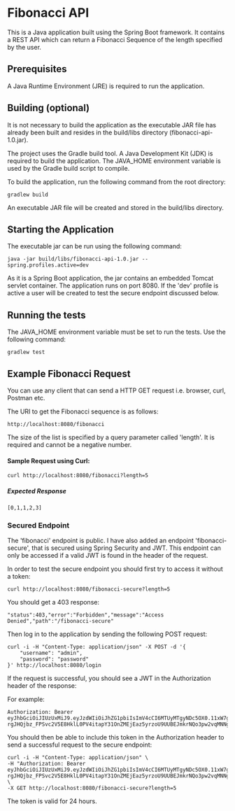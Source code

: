 # Fibonacci API

This is a Java application built using the Spring Boot framework. 
It contains a REST API which can return a Fibonacci Sequence of the length specified by the user.


## Prerequisites
A Java Runtime Environment (JRE) is required to run the application. 


## Building (optional)
It is not necessary to build the application as the executable JAR file has already been built and resides in the
build/libs directory (fibonacci-api-1.0.jar). 

The project uses the Gradle build tool. A Java Development Kit (JDK) is required to build the application. 
The JAVA_HOME environment variable is used by the Gradle build script to compile.

To build the application, run the following command from the root directory:

    gradlew build

An executable JAR file will be created and stored in the build/libs directory.


## Starting the Application

The executable jar can be run using the following command:

    java -jar build/libs/fibonacci-api-1.0.jar --spring.profiles.active=dev

As it is a Spring Boot application, the jar contains an embedded Tomcat servlet container. The application runs on port 8080.
If the 'dev' profile is active a user will be created to test the secure endpoint discussed below.


## Running the tests
The JAVA_HOME environment variable must be set to run the tests. Use the following command:
    
    gradlew test


## Example Fibonacci Request
You can use any client that can send a HTTP GET request i.e. browser, curl, Postman etc.

The URI to get the Fibonacci sequence is as follows:

    http://localhost:8080/fibonacci

The size of the list is specified by a query parameter called 'length'. It is required and cannot be a negative number.

#### Sample Request using Curl:

    curl http://localhost:8080/fibonacci?length=5

##### Expected Response

    [0,1,1,2,3]

### Secured Endpoint
The 'fibonacci' endpoint is public. I have also added an endpoint 'fibonacci-secure', that is secured using Spring Security and 
JWT. This endpoint can only be accessed if a valid JWT is found in the header of the request.

In order to test the secure endpoint you should first try to access it without a token:

    curl http://localhost:8080/fibonacci-secure?length=5

You should get a 403 response:

    "status":403,"error":"Forbidden","message":"Access Denied","path":"/fibonacci-secure"

Then log in to the application by sending the following POST request:

    curl -i -H "Content-Type: application/json" -X POST -d '{
        "username": "admin",
        "password": "password"
    }' http://localhost:8080/login

If the request is successful, you should see a JWT in the Authorization header of the response:

For example:

    Authorization: Bearer eyJhbGciOiJIUzUxMiJ9.eyJzdWIiOiJhZG1pbiIsImV4cCI6MTUyMTgyNDc5OX0.11xW7gvlCRmZ1O-rgJHQjbz_FPSvc2V5E8HklL0PV4itapY31OnZMEjEaz5yrzoU9UUBEJmkrNQo3pw2vqMNNg

You should then be able to include this token in the Authorization header to send a successful request to the secure endpoint:

    curl -i -H "Content-Type: application/json" \
    -H "Authorization: Bearer eyJhbGciOiJIUzUxMiJ9.eyJzdWIiOiJhZG1pbiIsImV4cCI6MTUyMTgyNDc5OX0.11xW7gvlCRmZ1O-rgJHQjbz_FPSvc2V5E8HklL0PV4itapY31OnZMEjEaz5yrzoU9UUBEJmkrNQo3pw2vqMNNg" \
    -X GET http://localhost:8080/fibonacci-secure?length=5
    
The token is valid for 24 hours. 

